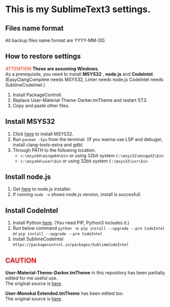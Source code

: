 # This is my SublimeText3 settings.

Files name format
-------------------------
All backup files name format are YYYY-MM-DD.

How to restore settings
-------------------------
<font color="Tomato">__ATTENTION__</font> __These are assuming Windows.__  
As a prerequisite, you need to install __MSYS32__ , __node.js__ and __CodeIntel__.  
(EasyClangComplete needs MSYS32, Linter needs node.js CodeIntel needs SublimeCodeIntel.)

1. Install PackageControll.
2. Replace User-Material-Theme-Darker.tmTheme and restart ST3.
3. Copy and paste other files.

Install MSYS32
-------------------------

1. Click [here](https://www.msys2.org/) to install MSYS32.
2. Run ``pacman -Syu`` from the terminal. (If you wanna use LSP and debuger, install clang-tools-extra and gdb)
3. Through PATH to the following location.
	* ``c:\msys64\mingw64\bin`` or using 32bit system ``C:\msys32\mingw32\bin``
	* ``c:\msys64\user\bin`` or using 32bit system ``C:\msys32\usr\bin``

Install node.js
----------------------
1. Get [here](https://nodejs.org/) to node.js installer.
2. If running ``node -v`` shows node.js version, install is succesfull.

Install CodeIntel
----------------------
1. Install Python [here](https://www.python.org/). (You need PIP, Python3 includes it.)
2. Run below command ``python -m pip install --upgrade --pre CodeIntel`` or ``pip install --upgrade --pre CodeIntel``
3. Install SublimeCodeIntel ``https://packagecontrol.io/packages/SublimeCodeIntel``

<font color="Red">CAUTION</font>
---------------------------
__User-Material-Theme-Darker.tmTheme__ in this repository has been partially edited for me useful use.  
The original source is [here](https://packagecontrol.io/packages/Material%20Theme).

__User-Monokai Extended.tmTheme__ has been edited too.  
The original source is [here](https://packagecontrol.io/packages/Monokai%20Extended).